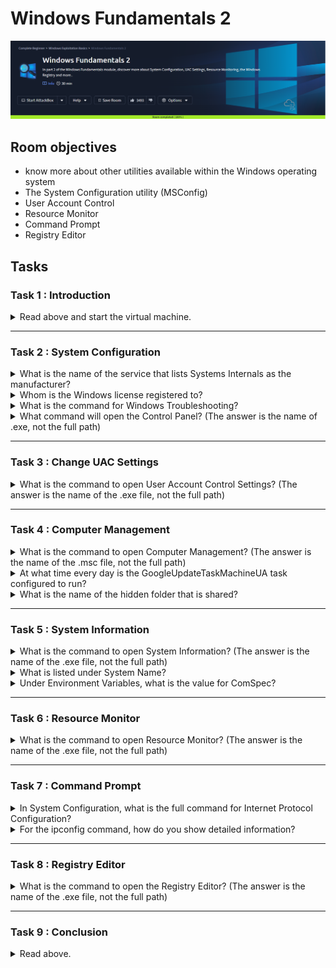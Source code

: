 # Windows Fundamentals 2

![banner](imgs/Windows%20Fundamentals%202/roomBanner.png)

## Room objectives

- know more about other utilities available within the Windows operating system
- The System Configuration utility (MSConfig)
- User Account Control
- Resource Monitor
- Command Prompt
- Registry Editor

## Tasks

### Task 1 : Introduction

<details>
<summary>
Read above and start the virtual machine.
</summary>

```
No answer needed
```

</details>

---

### Task 2 : System Configuration

<details>
<summary>
What is the name of the service that lists Systems Internals as the manufacturer?
</summary>

```
PsShutdown
```

</details>

<details>
<summary>
Whom is the Windows license registered to?
</summary>

<br>

![winUser](imgs/Windows%20Fundamentals%202/wiondowsUser.png)

```
Windows User
```

</details>

<details>
<summary>
What is the command for Windows Troubleshooting?
</summary>

<br>

![TroubleShoot](imgs/Windows%20Fundamentals%202/winTroubleShoot.png)

```
C:\Windows\System32\control.exe /name Microsoft.Troubleshooting
```

</details>

<details>
<summary>
What command will open the Control Panel? (The answer is  the name of .exe, not the full path)
</summary>

```
control.exe
```

</details>

---

### Task 3 : Change UAC Settings

<details>
<summary>
What is the command to open User Account Control Settings? (The answer is the name of the .exe file, not the full path)
</summary>

```
UserAccountControlSettings.exe
```

</details>

---

### Task 4 : Computer Management

<details>
<summary>
What is the command to open Computer Management? (The answer is the name of the .msc file, not the full path)
</summary>

```
compmgmt.msc
```

</details>

<details>
<summary>
At what time every day is the GoogleUpdateTaskMachineUA task configured to run?
</summary>

<br>

![scheduler](imgs/Windows%20Fundamentals%202/scheduler.png)

```
6:15 AM
```

</details>

<details>
<summary>
What is the name of the hidden folder that is shared?
</summary>

<br>

![scheduler](imgs/Windows%20Fundamentals%202/hiddenFolder.png)

```
sh4r3dF0Ld3r
```

</details>

---

### Task 5 : System Information

<details>
<summary>
What is the command to open System Information? (The answer is the name of the .exe file, not the full path)
</summary>

```
msinfo32.exe
```

</details>

<details>
<summary>
What is listed under System Name?
</summary>

![sysName](imgs/Windows%20Fundamentals%202/sysName.png)

```
THM-WINFUN2
```

</details>

<details>
<summary>
Under Environment Variables, what is the value for ComSpec?
</summary>

![sysName](imgs/Windows%20Fundamentals%202/envVariables.png)

```
%SystemRoot%\system32\cmd.exe
```

</details>

---

### Task 6 : Resource Monitor

<details>
<summary>
What is the command to open Resource Monitor? (The answer is the name of the .exe file, not the full path)
</summary>

```
resmon.exe
```

</details>

---

### Task 7 : Command Prompt

<details>
<summary>
In System Configuration, what is the full command for Internet Protocol Configuration?
</summary>

<br>

![cmd1](imgs/Windows%20Fundamentals%202/internetProtocalConfig.png)

```
C:\Windows\System32\cmd.exe /k %windir%\system32\ipconfig.exe
```

</details>

<details>
<summary>
For the ipconfig command, how do you show detailed information?
</summary>

```
ipconfig /all
```

</details>

---

### Task 8 : Registry Editor

<details>
<summary>
What is the command to open the Registry Editor? (The answer is the name of  the .exe file, not the full path)
</summary>

```
regedt32.exe
```

</details>

---

### Task 9 : Conclusion

<details>
<summary>
Read above.
</summary>

```
No answer needed
```

</details>
